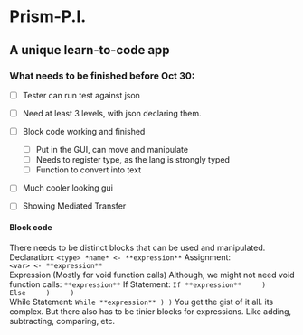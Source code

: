 # Prism-P.I.
## A unique learn-to-code app



### What needs to be finished before Oct 30:

- [ ] Tester can run test against json
- [ ] Need at least 3 levels, with json declaring them.
- [ ] Block code working and finished
  - [ ] Put in the GUI, can move and manipulate
  - [ ] Needs to register type, as the lang is strongly typed
  - [ ] Function to convert into text
- [ ] Much cooler looking gui
- [ ] Showing Mediated Transfer



#### Block code

There needs to be distinct blocks that can be used and manipulated.
Declaration:
`<type> *name* <- **expression**`
Assignment:    
`<var> <- **expression**`    
Expression (Mostly for void function calls)
Although, we might not need void function calls:
`**expression**`
If Statement:
`If **expression**    
    )    
Else    
    )    
)`    
While Statement:
`While **expression**
    )
)`
You get the gist of it all. its complex.
But there also has to be tinier blocks for expressions.
Like adding, subtracting, comparing, etc.



